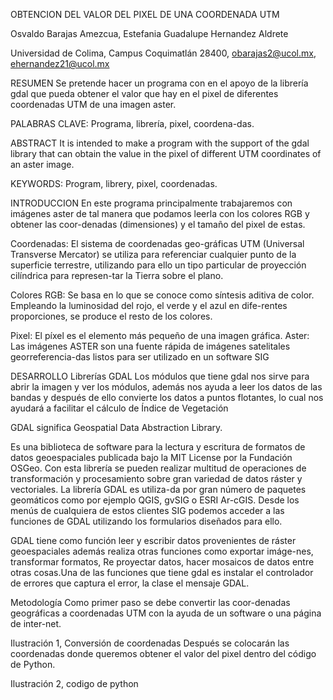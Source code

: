 OBTENCION DEL VALOR DEL PIXEL DE UNA COORDENADA UTM

Osvaldo Barajas Amezcua, Estefania Guadalupe Hernandez Aldrete

Universidad de Colima, Campus Coquimatlán 28400, obarajas2@ucol.mx, ehernandez21@ucol.mx

RESUMEN
Se pretende hacer un programa con en el apoyo de la librería gdal que pueda 
obtener el valor que hay en el pixel de diferentes coordenadas UTM de una imagen aster.

PALABRAS CLAVE: 
Programa, librería, pixel, coordena-das.

ABSTRACT
It is intended to make a program with the support of the gdal library that 
can obtain the value in the pixel of different UTM coordinates of an aster image.

KEYWORDS: 
Program, librery, pixel, coordenadas.


INTRODUCCION
En este programa principalmente trabajaremos con imágenes aster de tal manera que podamos 
leerla con los colores RGB y obtener las coor-denadas (dimensiones) y el tamaño del pixel de estas.

Coordenadas: El sistema de coordenadas geo-gráficas UTM (Universal Transverse Mercator) se
utiliza para referenciar cualquier punto de la superficie terrestre, utilizando para ello 
un tipo particular de proyección cilíndrica para represen-tar la Tierra sobre el plano.

Colores RGB: Se basa en lo que se conoce como síntesis aditiva de color. Empleando la luminosidad 
del rojo, el verde y el azul en dife-rentes proporciones, se produce el resto de los colores.

Pixel: El píxel es el elemento más pequeño de una imagen gráfica.
Aster: Las imágenes ASTER son una fuente rápida de imágenes satelitales 
georreferencia-das listos para ser utilizado en un software SIG

DESARROLLO
Librerías
GDAL 
Los módulos que tiene gdal nos sirve para abrir la imagen y ver los módulos, además nos ayuda 
a leer los datos de las bandas y después de ello convierte los datos a puntos flotantes, lo 
cual nos ayudará a facilitar el cálculo de Índice de Vegetación 

GDAL significa Geospatial Data Abstraction Library.

Es una biblioteca de software para la lectura y escritura de formatos de datos geoespaciales 
publicada bajo la MIT License por la Fundación OSGeo. Con esta librería se pueden realizar multitud 
de operaciones de transformación y procesamiento sobre gran variedad de datos ráster y vectoriales. 
La librería GDAL es utiliza-da por gran número de paquetes geomáticos como por ejemplo QGIS, gvSIG o 
ESRI Ar-cGIS. Desde los menús de cualquiera de estos clientes SIG podemos acceder a las funciones de 
GDAL utilizando los formularios diseñados para ello.

GDAL tiene como función leer y escribir datos provenientes de ráster geoespaciales además realiza 
otras funciones como exportar imáge-nes, transformar formatos, Re proyectar datos, hacer mosaicos de 
datos entre otras cosas.Una de las funciones que tiene gdal es instalar el controlador de errores que 
captura el error, la clase el mensaje GDAL. 

Metodología
Como primer paso se debe convertir las coor-denadas geográficas a coordenadas UTM con la ayuda de un 
software o una página de inter-net.
 
Ilustración 1, Conversión de coordenadas
Después se colocarán las coordenadas donde queremos obtener el valor del pixel dentro del código de Python.
 
Ilustración 2, codigo de python
